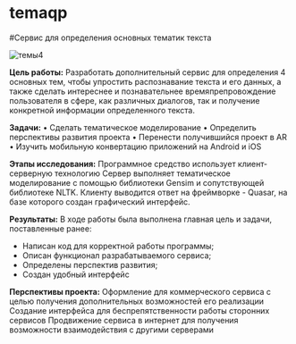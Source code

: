 # temaqp
#Сервис для определения основных тематик текста

![темы4](https://user-images.githubusercontent.com/95929550/154800401-40d2994e-4de8-4dec-90fc-36aa690ba50d.jpg)

**Цель работы:**     Разработать дополнительный сервис для определения 4 основных тем, чтобы упростить распознавание текста и его данных, а также сделать интереснее и познавательнее времяпрепровождение пользователя в сфере, как различных диалогов, так и получение конкретной информации определенного текста.

**Задачи:** •	Сделать тематическое моделирование
        •	Определить перспективы развития проекта
        •	Перенести получившийся проект в AR 
        •	Изучить мобильную конвертацию приложений на Android и iOS

**Этапы исследования:** Программное  средство использует клиент-серверную технологию 
Сервер выполняет тематическое моделирование с помощью библиотеки Gensim и сопутствующей библиотеке NLTK.
Клиенту выводится ответ на фреймворке - Quasar, на базе которого создан графический интерфейс.

**Результаты:**
В ходе работы была выполнена главная цель и задачи, поставленные ранее:
- Написан код для корректной работы программы;
- Описан функционал разрабатываемого сервиса;
- Определены перспектив развития;
- Создан удобный интерфейс

**Перспективы проекта:** Оформление для коммерческого сервиса с целью получения дополнительных возможностей его реализации
Создание интерфейса для беспрепятственности работы сторонних сервисов
Продвижение сервиса в интернет для получения возможности взаимодействия с другими серверами 
